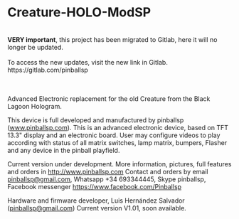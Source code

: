 # Creature-HOLO-ModSP


<br>
<b>VERY important</b>, this project has been migrated to Gitlab, here it will no longer be updated.
<br><br>
To access the new updates, visit the new link in Gitlab.
<br>
https://gitlab.com/pinballsp<br>
<br><br>



Advanced Electronic replacement for the old Creature from the Black Lagoon Hologram.

This device is full developed and manufactured by pinballsp (www.pinballsp.com). This is an advanced electronic device, based on TFT 13.3" display and an electronic board. User may configure videos to play according with status of all matrix switches, lamp matrix, bumpers, Flasher and any device in the pinball playfield.

Current version under development. More information, pictures, full features and orders in http://www.pinballsp.com Contact and orders by email pinballsp@gmail.com, Whatsapp +34 693344445, Skype pinballsp, Facebook messenger https://www.facebook.com/Pinballsp

Hardware and firmware developer, Luis Hernández Salvador (pinballsp@gmail.com)
Current version V1.01, soon available.
